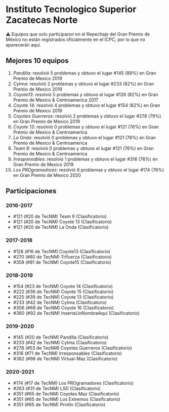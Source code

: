 # Instituto Tecnologico Superior Zacatecas Norte

:warning: Equipos que solo participaron en el Repechaje del Gran Premio de México no están registrados oficialmente en el ICPC, por lo que no aparecerán aquí.

## Mejores 10 equipos

1. _Pandilla_: resolvió 5 problemas y obtuvo el lugar #145 (89%) en Gran Premio de Mexico 2019
1. _Cytma_: resolvió 2 problemas y obtuvo el lugar #233 (82%) en Gran Premio de Mexico 2019
1. _Coyote13_: resolvió 5 problemas y obtuvo el lugar #126 (82%) en Gran Premio de Mexico & Centroamerica 2017
1. _Coyote 14_: resolvió 4 problemas y obtuvo el lugar #154 (82%) en Gran Premio de Mexico 2018
1. _Coyotes Guerreros_: resolvió 2 problemas y obtuvo el lugar #278 (79%) en Gran Premio de Mexico 2019
1. _Coyote 13_: resolvió 0 problemas y obtuvo el lugar #121 (76%) en Gran Premio de Mexico & Centroamerica
1. _La Onda_: resolvió 0 problemas y obtuvo el lugar #121 (76%) en Gran Premio de Mexico & Centroamerica
1. _Team 9_: resolvió 0 problemas y obtuvo el lugar #121 (76%) en Gran Premio de Mexico & Centroamerica
1. _Irresponsables_: resolvió 1 problemas y obtuvo el lugar #316 (76%) en Gran Premio de Mexico 2019
1. _Los PROgramadores_: resolvió 6 problemas y obtuvo el lugar #174 (76%) en Gran Premio de Mexico 2020

## Participaciones

### 2016-2017

- #121 (#20 de TecNM) Team 9 (Clasificatorio)
- #121 (#20 de TecNM) Coyote 13 (Clasificatorio)
- #121 (#20 de TecNM) La Onda (Clasificatorio)

### 2017-2018

- #126 (#16 de TecNM) Coyote13 (Clasificatorio)
- #270 (#60 de TecNM) Trifuerza (Clasificatorio)
- #358 (#81 de TecNM) Coyote15 (Clasificatorio)

### 2018-2019

- #154 (#23 de TecNM) Coyote 14 (Clasificatorio)
- #222 (#36 de TecNM) Coyote 15 (Clasificatorio)
- #225 (#39 de TecNM) Coyote 13 (Clasificatorio)
- #233 (#42 de TecNM) Cytma (Clasificatorio)
- #306 (#68 de TecNM) Coyote 16 (Clasificatorio)
- #380 (#92 de TecNM) InsertaUnNombreAqui (Clasificatorio)

### 2019-2020

- #145 (#20 de TecNM) Pandilla (Clasificatorio)
- #233 (#42 de TecNM) Cytma (Clasificatorio)
- #278 (#53 de TecNM) Coyotes Guerreros (Clasificatorio)
- #316 (#71 de TecNM) Irresponsables (Clasificatorio)
- #382 (#98 de TecNM) Virtual-Maz (Clasificatorio)

### 2020-2021

- #174 (#17 de TecNM) Los PROgramadores (Clasificatorio)
- #263 (#31 de TecNM) LSD (Clasificatorio)
- #351 (#65 de TecNM) Coyotes Maz (Clasificatorio)
- #351 (#65 de TecNM) Los Extremos (Clasificatorio)
- #351 (#65 de TecNM) Println (Clasificatorio)



